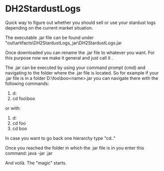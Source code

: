 # DH2StardustLogs
Quick way to figure out whether you should sell or use your stardust logs depending on the current market situation.

The executable .jar file can be found under "out\artifacts\DH2StardustLogs_jar\DH2StardustLogs.jar

Once downloaded you can rename the .jar file to whatever you want. For this purpose now we make it general and just call it <name>.

The <name>.jar can be executed by using your command prompt (cmd) and navigating to the folder where the .jar file is located. So for example if your <name>.jar file is in a folder D:\foo\boo\<name>.jar you can navigate there with the following commands:
  1. d:
  2. cd foo\boo
  
or with:
  1. d:
  2. cd foo
  3. cd boo
  
In case you want to go back one hierarchy type "cd.."
  
Once you reached the folder in which the <name>.jar file is in you enter this command:
  java -jar <name>.jar
  
And voilà. The "magic" starts.
